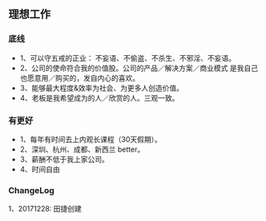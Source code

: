 ## 理想工作

### 底线

- 1、可以守五戒的正业： 不妄语、不偷盗、不杀生、不邪淫、不妄语。
- 2、公司的使命符合我的价值股。公司的产品／解决方案／商业模式 是我自己也愿意用／购买的，发自内心的喜欢。
- 3、能够最大程度&效率为社会、为更多人创造价值。
- 4、老板是我希望成为的人／欣赏的人。三观一致。

### 有更好

- 1、每年有时间去上内观长课程（30天假期）。
- 2、深圳、杭州、成都、新西兰 better。
- 3、薪酬不低于我上家公司。
- 4、时间自由


### ChangeLog

1、20171228: 田捷创建
